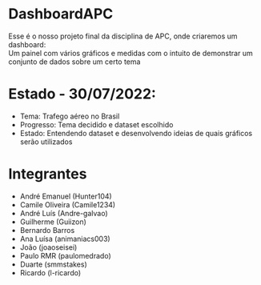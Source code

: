 # DashboardAPC
Esse é o nosso projeto final da disciplina de APC, onde criaremos um dashboard:  
Um painel com vários gráficos e medidas com o intuito de demonstrar um conjunto de dados sobre um certo tema

# Estado - 30/07/2022:
- Tema: Trafego aéreo no Brasil
- Progresso: Tema decidido e dataset escolhido
- Estado: Entendendo dataset e desenvolvendo ideias de quais gráficos serão utilizados

# Integrantes
- André Emanuel (Hunter104)
- Camile Oliveira (Camile1234)
- André Luís (Andre-galvao)
- Guilherme (Guiizon)
- Bernardo Barros
- Ana Luísa (animaniacs003)
- João (joaoseisei)
- Paulo RMR (paulomedrado)
- Duarte (smmstakes)
- Ricardo (l-ricardo)